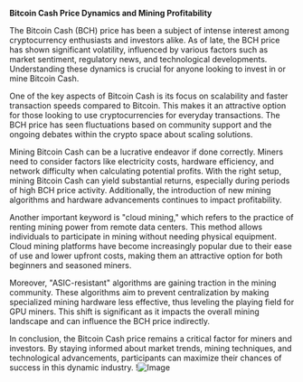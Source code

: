 **Bitcoin Cash Price Dynamics and Mining Profitability**

The Bitcoin Cash (BCH) price has been a subject of intense interest among cryptocurrency enthusiasts and investors alike. As of late, the BCH price has shown significant volatility, influenced by various factors such as market sentiment, regulatory news, and technological developments. Understanding these dynamics is crucial for anyone looking to invest in or mine Bitcoin Cash.

One of the key aspects of Bitcoin Cash is its focus on scalability and faster transaction speeds compared to Bitcoin. This makes it an attractive option for those looking to use cryptocurrencies for everyday transactions. The BCH price has seen fluctuations based on community support and the ongoing debates within the crypto space about scaling solutions.

Mining Bitcoin Cash can be a lucrative endeavor if done correctly. Miners need to consider factors like electricity costs, hardware efficiency, and network difficulty when calculating potential profits. With the right setup, mining Bitcoin Cash can yield substantial returns, especially during periods of high BCH price activity. Additionally, the introduction of new mining algorithms and hardware advancements continues to impact profitability.

Another important keyword is "cloud mining," which refers to the practice of renting mining power from remote data centers. This method allows individuals to participate in mining without needing physical equipment. Cloud mining platforms have become increasingly popular due to their ease of use and lower upfront costs, making them an attractive option for both beginners and seasoned miners.

Moreover, "ASIC-resistant" algorithms are gaining traction in the mining community. These algorithms aim to prevent centralization by making specialized mining hardware less effective, thus leveling the playing field for GPU miners. This shift is significant as it impacts the overall mining landscape and can influence the BCH price indirectly.

In conclusion, the Bitcoin Cash price remains a critical factor for miners and investors. By staying informed about market trends, mining techniques, and technological advancements, participants can maximize their chances of success in this dynamic industry. !![Image](https://github.com/user-attachments/assets/590b50a7-4459-4e76-8a31-559aed223621)